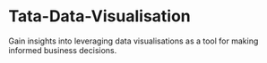 # Tata-Data-Visualisation
Gain insights into leveraging data visualisations as a tool for making informed business decisions.

